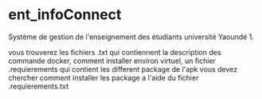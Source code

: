 # ent_infoConnect
Système de gestion de l'enseignement des étudiants université Yaoundé 1.

vous trouverez les fichiers .txt qui contiennent la description des commande docker,
comment installer environ virtuel,
un fichier .requierements qui contient les different package de l'apk vous devez chercher comment installer les package a l'aide du fichier .requierements.txt
